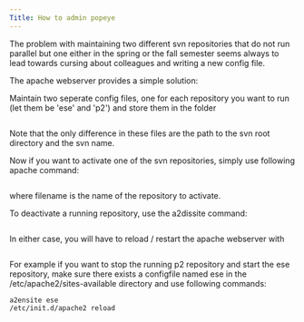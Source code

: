 ```yaml
---
Title: How to admin popeye
---
```


The problem with maintaining two different svn repositories that do not run parallel but one either in the spring or the fall semester seems always to lead towards cursing about colleagues and writing a new config file.

The apache webserver provides a simple solution:

Maintain two seperate config files, one for each repository you want to run (let them be 'ese' and 'p2') and store them in the folder 

```/etc/apache2/sites-available
```

Note that the only difference in these files are the path to the svn root directory and the svn name.

Now if you want to activate one of the svn repositories, simply use following apache command:

```a2ensite filename
```

where filename is the name of the repository to activate.

To deactivate a running repository, use the a2dissite command:

```a2dissite filename
```

In either case, you will have to reload / restart the apache webserver with 

```/etc/init.d/apache2 reload
```

For example if you want to stop the running p2 repository and start the ese repository, make sure there exists a configfile named ese in the /etc/apache2/sites-available directory and use following commands:

```a2dissite p2
a2ensite ese
/etc/init.d/apache2 reload
```
